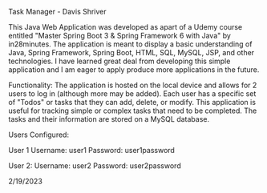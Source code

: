 Task Manager - Davis Shriver

This Java Web Application was developed as apart of a Udemy course entitled "Master Spring Boot 3 & Spring Framework 6 with 
Java" by in28minutes. The application is meant to display a basic understanding of Java, Spring Framework, Spring Boot, HTML, SQL, MySQL, JSP, and other technologies.
I have learned great deal from developing this simple application and I am eager to apply produce more applications in the future.

Functionality:
The application is hosted on the local device and allows for 2 users to log in (although more may be added). Each user has a specific set of "Todos" or tasks that they can
add, delete, or modify. This application is useful for tracking simple or complex tasks that need to be completed. The tasks and their information are stored on a MySQL
database.

Users Configured:

User 1
Username: user1
Password: user1password

User 2:
Username: user2
Password: user2password

2/19/2023


